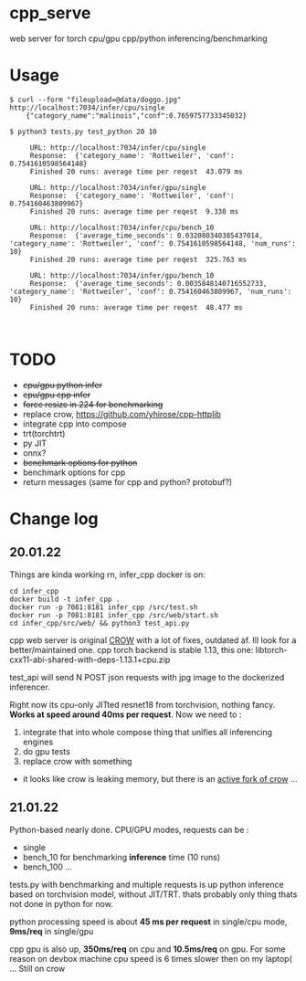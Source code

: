 # cpp_serve

web server for torch cpu/gpu cpp/python inferencing/benchmarking

# Usage

```
$ curl --form "fileupload=@data/doggo.jpg" http://localhost:7034/infer/cpu/single
    {"category_name":"malinois","conf":0.7659757733345032}

$ python3 tests.py test_python 20 10

	 URL: http://localhost:7034/infer/cpu/single
	 Response:  {'category_name': 'Rottweiler', 'conf': 0.7541610598564148}
	 Finished 20 runs: average time per reqest  43.079 ms

	 URL: http://localhost:7034/infer/gpu/single
	 Response:  {'category_name': 'Rottweiler', 'conf': 0.754160463809967}
	 Finished 20 runs: average time per reqest  9.330 ms

	 URL: http://localhost:7034/infer/cpu/bench_10
	 Response:  {'average_time_seconds': 0.032080340385437014, 'category_name': 'Rottweiler', 'conf': 0.7541610598564148, 'num_runs': 10}
	 Finished 20 runs: average time per reqest  325.763 ms

	 URL: http://localhost:7034/infer/gpu/bench_10
	 Response:  {'average_time_seconds': 0.0035848140716552733, 'category_name': 'Rottweiler', 'conf': 0.754160463809967, 'num_runs': 10}
	 Finished 20 runs: average time per reqest  48.477 ms



```

# TODO

- ~~cpu/gpu python infer~~
- ~~cpu/gpu cpp infer~~
- ~~force resize in 224 for benchmarking~~
- replace crow, https://github.com/yhirose/cpp-httplib
- integrate cpp into compose
- trt(torchtrt)
- py JIT
- onnx?
- ~~benchmark options for python~~
- benchmark options for cpp
- return messages (same for cpp and python? protobuf?)



# Change log

## 20.01.22

Things are kinda working rn, infer_cpp docker is on: 

```
cd infer_cpp
docker build -t infer_cpp .
docker run -p 7081:8181 infer_cpp /src/test.sh
docker run -p 7081:8181 infer_cpp /src/web/start.sh
cd infer_cpp/src/web/ && python3 test_api.py
```
cpp web server is original [CROW](https://github.com/ipkn/crow) with a lot of fixes, outdated af. Ill look for a better/maintained one. 
cpp torch backend is stable 1.13, this one: libtorch-cxx11-abi-shared-with-deps-1.13.1+cpu.zip

test_api will send N POST json requests with jpg image to the dockerized inferencer. 

Right now its cpu-only JITted resnet18 from torchvision, nothing fancy. 
**Works at speed around 40ms per request**. Now we need to :
1. integrate that into whole compose thing that unifies all inferencing engines
2. do gpu tests
3. replace crow with something

* it looks like crow is leaking memory, but there is an [active fork of crow](https://github.com/CrowCpp/Crow) ...

## 21.01.22

Python-based nearly done. CPU/GPU modes, requests can be :
- single 
- bench_10 for benchmarking **inference** time (10 runs)
- bench_100 ...

tests.py with benchmarking and multiple requests is up
python inference based on torchvision model, without JIT/TRT. thats probably only thing thats not done in python for now.

python processing speed is about **45 ms per request** in single/cpu mode, **9ms/req** in single/gpu

cpp gpu is also up, **350ms/req** on cpu and **10.5ms/req** on gpu. For some reason on devbox machine cpu speed is 6 times slower then on my laptop( ... Still on crow



